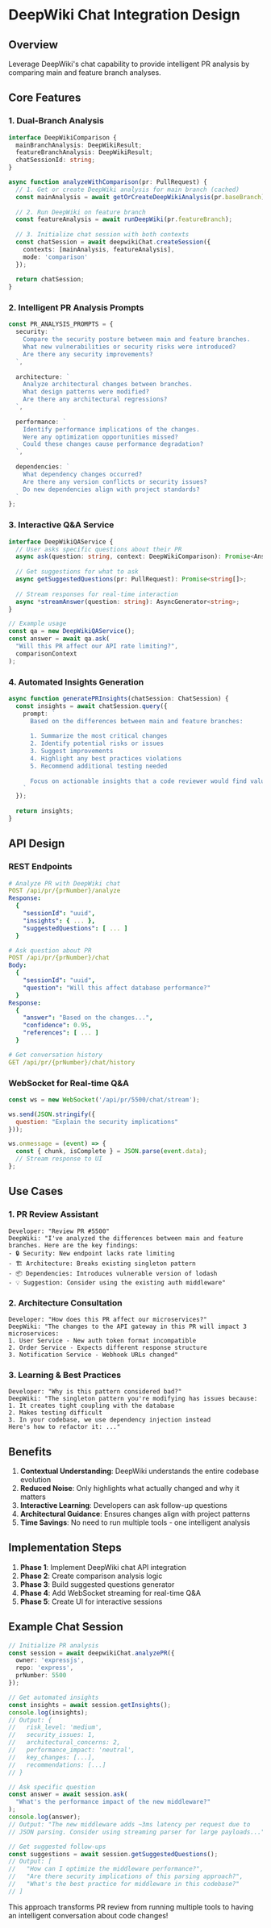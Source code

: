# DeepWiki Chat Integration Design

## Overview
Leverage DeepWiki's chat capability to provide intelligent PR analysis by comparing main and feature branch analyses.

## Core Features

### 1. Dual-Branch Analysis
```typescript
interface DeepWikiComparison {
  mainBranchAnalysis: DeepWikiResult;
  featureBranchAnalysis: DeepWikiResult;
  chatSessionId: string;
}

async function analyzeWithComparison(pr: PullRequest) {
  // 1. Get or create DeepWiki analysis for main branch (cached)
  const mainAnalysis = await getOrCreateDeepWikiAnalysis(pr.baseBranch);
  
  // 2. Run DeepWiki on feature branch
  const featureAnalysis = await runDeepWiki(pr.featureBranch);
  
  // 3. Initialize chat session with both contexts
  const chatSession = await deepwikiChat.createSession({
    contexts: [mainAnalysis, featureAnalysis],
    mode: 'comparison'
  });
  
  return chatSession;
}
```

### 2. Intelligent PR Analysis Prompts
```typescript
const PR_ANALYSIS_PROMPTS = {
  security: `
    Compare the security posture between main and feature branches.
    What new vulnerabilities or security risks were introduced?
    Are there any security improvements?
  `,
  
  architecture: `
    Analyze architectural changes between branches.
    What design patterns were modified?
    Are there any architectural regressions?
  `,
  
  performance: `
    Identify performance implications of the changes.
    Were any optimization opportunities missed?
    Could these changes cause performance degradation?
  `,
  
  dependencies: `
    What dependency changes occurred?
    Are there any version conflicts or security issues?
    Do new dependencies align with project standards?
  `
};
```

### 3. Interactive Q&A Service
```typescript
interface DeepWikiQAService {
  // User asks specific questions about their PR
  async ask(question: string, context: DeepWikiComparison): Promise<Answer>;
  
  // Get suggestions for what to ask
  async getSuggestedQuestions(pr: PullRequest): Promise<string[]>;
  
  // Stream responses for real-time interaction
  async *streamAnswer(question: string): AsyncGenerator<string>;
}

// Example usage
const qa = new DeepWikiQAService();
const answer = await qa.ask(
  "Will this PR affect our API rate limiting?",
  comparisonContext
);
```

### 4. Automated Insights Generation
```typescript
async function generatePRInsights(chatSession: ChatSession) {
  const insights = await chatSession.query({
    prompt: `
      Based on the differences between main and feature branches:
      
      1. Summarize the most critical changes
      2. Identify potential risks or issues
      3. Suggest improvements
      4. Highlight any best practices violations
      5. Recommend additional testing needed
      
      Focus on actionable insights that a code reviewer would find valuable.
    `
  });
  
  return insights;
}
```

## API Design

### REST Endpoints
```yaml
# Analyze PR with DeepWiki chat
POST /api/pr/{prNumber}/analyze
Response:
  {
    "sessionId": "uuid",
    "insights": { ... },
    "suggestedQuestions": [ ... ]
  }

# Ask question about PR
POST /api/pr/{prNumber}/chat
Body:
  {
    "sessionId": "uuid",
    "question": "Will this affect database performance?"
  }
Response:
  {
    "answer": "Based on the changes...",
    "confidence": 0.95,
    "references": [ ... ]
  }

# Get conversation history
GET /api/pr/{prNumber}/chat/history
```

### WebSocket for Real-time Q&A
```javascript
const ws = new WebSocket('/api/pr/5500/chat/stream');

ws.send(JSON.stringify({
  question: "Explain the security implications"
}));

ws.onmessage = (event) => {
  const { chunk, isComplete } = JSON.parse(event.data);
  // Stream response to UI
};
```

## Use Cases

### 1. PR Review Assistant
```
Developer: "Review PR #5500"
DeepWiki: "I've analyzed the differences between main and feature branches. Here are the key findings:
- 🔒 Security: New endpoint lacks rate limiting
- 🏗️ Architecture: Breaks existing singleton pattern
- 📦 Dependencies: Introduces vulnerable version of lodash
- 💡 Suggestion: Consider using the existing auth middleware"
```

### 2. Architecture Consultation
```
Developer: "How does this PR affect our microservices?"
DeepWiki: "The changes to the API gateway in this PR will impact 3 microservices:
1. User Service - New auth token format incompatible
2. Order Service - Expects different response structure
3. Notification Service - Webhook URLs changed"
```

### 3. Learning & Best Practices
```
Developer: "Why is this pattern considered bad?"
DeepWiki: "The singleton pattern you're modifying has issues because:
1. It creates tight coupling with the database
2. Makes testing difficult
3. In your codebase, we use dependency injection instead
Here's how to refactor it: ..."
```

## Benefits

1. **Contextual Understanding**: DeepWiki understands the entire codebase evolution
2. **Reduced Noise**: Only highlights what actually changed and why it matters
3. **Interactive Learning**: Developers can ask follow-up questions
4. **Architectural Guidance**: Ensures changes align with project patterns
5. **Time Savings**: No need to run multiple tools - one intelligent analysis

## Implementation Steps

1. **Phase 1**: Implement DeepWiki chat API integration
2. **Phase 2**: Create comparison analysis logic
3. **Phase 3**: Build suggested questions generator
4. **Phase 4**: Add WebSocket streaming for real-time Q&A
5. **Phase 5**: Create UI for interactive sessions

## Example Chat Session

```typescript
// Initialize PR analysis
const session = await deepwikiChat.analyzePR({
  owner: 'expressjs',
  repo: 'express',
  prNumber: 5500
});

// Get automated insights
const insights = await session.getInsights();
console.log(insights);
// Output: {
//   risk_level: 'medium',
//   security_issues: 1,
//   architectural_concerns: 2,
//   performance_impact: 'neutral',
//   key_changes: [...],
//   recommendations: [...]
// }

// Ask specific question
const answer = await session.ask(
  "What's the performance impact of the new middleware?"
);
console.log(answer);
// Output: "The new middleware adds ~3ms latency per request due to 
// JSON parsing. Consider using streaming parser for large payloads..."

// Get suggested follow-ups
const suggestions = await session.getSuggestedQuestions();
// Output: [
//   "How can I optimize the middleware performance?",
//   "Are there security implications of this parsing approach?",
//   "What's the best practice for middleware in this codebase?"
// ]
```

This approach transforms PR review from running multiple tools to having an intelligent conversation about code changes!
